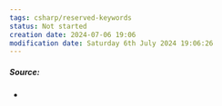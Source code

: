 ```yaml
---
tags: csharp/reserved-keywords
status: Not started
creation date: 2024-07-06 19:06
modification date: Saturday 6th July 2024 19:06:26
---
```

##### Source:
* 